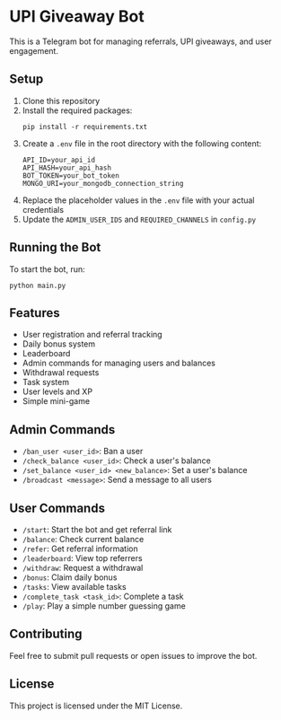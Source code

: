 
# UPI Giveaway Bot

This is a Telegram bot for managing referrals, UPI giveaways, and user engagement.

## Setup

1. Clone this repository
2. Install the required packages:
   ```
   pip install -r requirements.txt
   ```
3. Create a `.env` file in the root directory with the following content:
   ```
   API_ID=your_api_id
   API_HASH=your_api_hash
   BOT_TOKEN=your_bot_token
   MONGO_URI=your_mongodb_connection_string
   ```
4. Replace the placeholder values in the `.env` file with your actual credentials
5. Update the `ADMIN_USER_IDS` and `REQUIRED_CHANNELS` in `config.py`

## Running the Bot

To start the bot, run:
```
python main.py
```

## Features

- User registration and referral tracking
- Daily bonus system
- Leaderboard
- Admin commands for managing users and balances
- Withdrawal requests
- Task system
- User levels and XP
- Simple mini-game

## Admin Commands

- `/ban_user <user_id>`: Ban a user
- `/check_balance <user_id>`: Check a user's balance
- `/set_balance <user_id> <new_balance>`: Set a user's balance
- `/broadcast <message>`: Send a message to all users

## User Commands

- `/start`: Start the bot and get referral link
- `/balance`: Check current balance
- `/refer`: Get referral information
- `/leaderboard`: View top referrers
- `/withdraw`: Request a withdrawal
- `/bonus`: Claim daily bonus
- `/tasks`: View available tasks
- `/complete_task <task_id>`: Complete a task
- `/play`: Play a simple number guessing game

## Contributing

Feel free to submit pull requests or open issues to improve the bot.

## License

This project is licensed under the MIT License.
